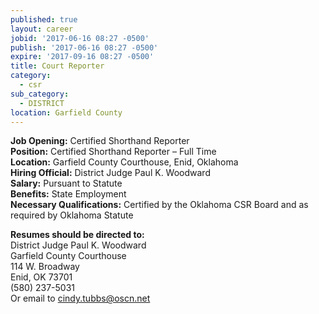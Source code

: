 ```yaml
---
published: true
layout: career
jobid: '2017-06-16 08:27 -0500'
publish: '2017-06-16 08:27 -0500'
expire: '2017-09-16 08:27 -0500'
title: Court Reporter
category:
  - csr
sub_category:
  - DISTRICT
location: Garfield County
---
```

**Job Opening:**  Certified Shorthand Reporter  
**Position:**  Certified Shorthand Reporter – Full Time  
**Location:**  Garfield County Courthouse, Enid, Oklahoma  
**Hiring Official:**  District Judge Paul K. Woodward  
**Salary:**  Pursuant to Statute  
**Benefits:**  State Employment  
**Necessary Qualifications:**  Certified by the Oklahoma CSR  Board and as required by Oklahoma Statute
 
**Resumes should be directed to:**  
District Judge Paul K. Woodward  
Garfield County Courthouse  
114 W. Broadway  
Enid, OK  73701  
(580) 237-5031  
Or email to [cindy.tubbs@oscn.net](mailto:cindy.tubbs@oscn.net)            

